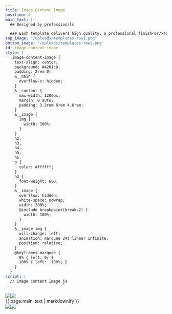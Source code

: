 ```yaml
---
title: Image Content Image
position: 4
main_text: |-
  ## Designed by professionals

  ### Each template delivers high quality, a professional finish<br/>and custom design for creating something truly unique.
top_image: "/uploads/templates-row1.png"
bottom_image: "/uploads/templates-row2.png"
id: image-content-image
style: |
  .image-content-image {
    text-align: center;
    background: #4281c9;
    padding: 2rem 0;
    &__main {
      overflow-x: hidden;
    }
    &__content {
      max-width: 1200px;
      margin: 0 auto;
      padding: 3.2rem 6rem 4.6rem;
    }
    &__image {
      img {
        width: 100%;
      }
    }
    h2,
    h3,
    h4,
    h5,
    h6,
    p {
      color: #ffffff;
    }
    h3 {
      font-weight: 600;
    }
    &__image {
      overflow: hidden;
      white-space: nowrap;
      width: 200%;
      @include breakpoint(break-2) {
        width: 100%;
      }
    }
    &__image img {
      will-change: left;
      animation: marquee 24s linear infinite;
      position: relative;
    }
    @keyframes marquee {
      0% { left: 0; }
      100% { left: -100%; }
    }
  }
script: |
  // Image Content Image js
---
```


<section class="image-content-image">
  <div class="image-content-image__main">
    <div class="image-content-image__image">
      <img src="{{ page.top_image }}"/><img src="{{ page.top_image }}"/>
    </div>
    <div class="image-content-image__content  typeset">
      {{ page.main_text | markdownify }}
    </div>
    <div class="image-content-image__image">
      <img src="{{ page.bottom_image }}"/><img src="{{ page.bottom_image }}"/>
    </div>
  </div>
</section>
